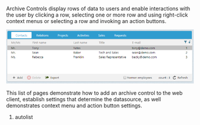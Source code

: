 <properties date="2018-04-16"
SortOrder="5"
/>

Archive Controls display rows of data to users and enable interactions with the user by clicking a row, selecting one or more row and using right-click context menus or selecting a row and invoking an action buttons.

![Archive Control](web-archive-control.png)

This list of pages demonstrate how to add an archive control to the web client, establish settings that determine the datasource, as well demonstrates context menu and action button settings.

1. autolist